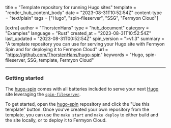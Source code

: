 title = "Template repository for running Hugo sites"
template = "render_hub_content_body"
date = "2023-08-31T10:52:54Z"
content-type = "text/plain"
tags = ["Hugo", "spin-fileserver", "SSG", "Fermyon Cloud"]

[extra]
author = "ThorstenHans"
type = "hub_document"
category = "Examples"
language = "Rust"
created_at = "2023-08-31T10:52:54Z"
last_updated = "2023-08-31T00:52:54Z"
spin_version = ">v1.3"
summary = "A template repository you can use for serving your Hugo site with Fermyon Spin and for deploying it to Fermyon Cloud"
url = "https://github.com/ThorstenHans/hugo-spin"
keywords = "Hugo, spin-fileserver, SSG, template, Fermyon Cloud"

---

### Getting started

The [hugo-spin](https://github.com/ThorstenHans/hugo-spin) comes with all batteries included to serve your next [Hugo](https://gohugo.io) site leveraging the [`spin-fileserver`](https://github.com/fermyon/spin-fileserver). 

To get started, open the [hugo-spin](https://github.com/ThorstenHans/hugo-spin) repository and click the "Use this template" button. Once you've created your own repository from the template, you can use the `make start` and `make deploy` to either build and the site locally, or to deploy it to Fermyon Cloud.

